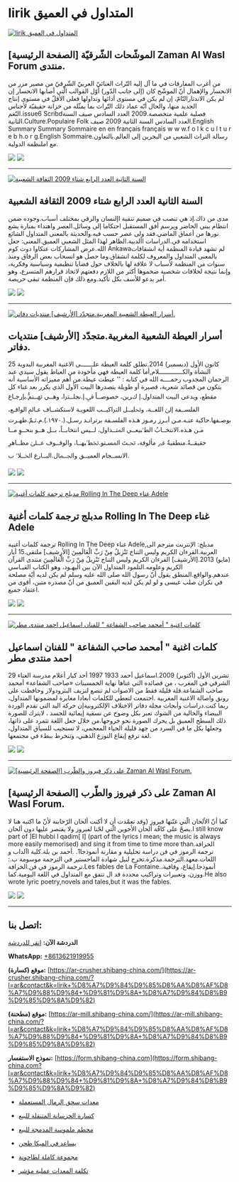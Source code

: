 # lirik المتداول في العميق

<a href="https://swt.shibang-china.com/?l=ar&img&k=lirik+%D8%A7%D9%84%D9%85%D8%AA%D8%AF%D8%A7%D9%88%D9%84+%D9%81%D9%8A+%D8%A7%D9%84%D8%B9%D9%85%D9%8A%D9%82" target="_blank">![lirik المتداول في العميق](http://static.shibang-china.com/all-800x300/829.jpg)</a>

## الموشّحات الشّرقيّة [الصفحة الرئيسية] Zaman Al Wasl Forum منتدى.
من أغرب المفارقات في ما آل إليه التّراث الغنائيّ العربيّ الشّرقيّ من مصير مزر من الانحسار والإهمال أنّ الموشّح كان (إلى جانب الدّور) أوّل القوالب الّتي أصابها الانحسار إن لم يكن الاندثارالتّامّ، إن لم يكن في مستوى أدائها وتداولها فعلى الأقلّ في مستوى إنتاج الجديد منها، والحال أنّه عماد ذلك التّراث بما يمثّله من خزانة حقيقيّة لأجناس النّغم.issue6 Scribdفصلية علمية متخصصة.2009 العدد السادس صيف السنة الثانية.Culture.Populaire Folk العدد السادس السنة الثانية 2009 صيف.English Summary Summary Sommaire en en français français w w w.f o l k c u l t u r e b h.o r g.English Sommaire.رسالة التراث الشعبي من البحرين إلى العالم.بالتعاون مع املنظمة الدولية.


<a href="https://whatsapp.shibangsoft.com/WhatsApp.php" target="_blank" title="WhatsApp">![](http://static.shibang-china.com/icon/whatsapp.png)</a> <a href="https://swt.shibang-china.com/?l=ar&icon&k=lirik+%D8%A7%D9%84%D9%85%D8%AA%D8%AF%D8%A7%D9%88%D9%84+%D9%81%D9%8A+%D8%A7%D9%84%D8%B9%D9%85%D9%8A%D9%82" target="_blank">![](http://static.shibang-china.com/icon/chat-ar.png)</a>

---

<a href="https://swt.shibang-china.com/?l=ar&img&k=lirik+%D8%A7%D9%84%D9%85%D8%AA%D8%AF%D8%A7%D9%88%D9%84+%D9%81%D9%8A+%D8%A7%D9%84%D8%B9%D9%85%D9%8A%D9%82" target="_blank">![السنة الثانية العدد الرابع شتاء 2009 الثقافة الشعبية](http://static.shibang-china.com/all-800x300/484.jpg)</a>

## السنة الثانية العدد الرابع شتاء 2009 الثقافة الشعبية
مدى من ذاك.إذ هي تنصب في صميم تنمية اإلنسان والرقي بمختلف أسباب.وجوده ضمن انتظام يبني الحاضر ويرسم أفق المستقبل احتكاما إلى وسائل.العصر واهتداء بمنارة يشع نورها من أعماق الماضي.فقد ولى عصر حسب فيه.والحديثة بالمعنى المتداول الشائع استخدامه في.الدراسات األدبية.الظاهر لهذا المثل الشعبي العميق.المعنى: جعل الله.عرض المشاركات عنكاوا دوت كوم Ankawaلم تشهد قيادة المنظمة أية انشقاقات بالمعنى المتداول والمعروف لكلمة انشقاق.وما حصل هو انسحاب بعض الرفاق ومنذ سنوات من المنظمة لأسباب لا علاقة لها بالخلاف حول قضايا تنظيمية وسياسية وفكرية، وإنما نتيجة لخلافات شخصية ضخموها أكثر من اللازم دفعتهم لاتخاذ قرارهم المتسرع، وهو أمر يدعو للأسف بكل تأكيد.ومع ذلك فإن المنظمة تبقى حريصة.


<a href="https://whatsapp.shibangsoft.com/WhatsApp.php" target="_blank" title="WhatsApp">![](http://static.shibang-china.com/icon/whatsapp.png)</a> <a href="https://swt.shibang-china.com/?l=ar&icon&k=lirik+%D8%A7%D9%84%D9%85%D8%AA%D8%AF%D8%A7%D9%88%D9%84+%D9%81%D9%8A+%D8%A7%D9%84%D8%B9%D9%85%D9%8A%D9%82" target="_blank">![](http://static.shibang-china.com/icon/chat-ar.png)</a>

---

<a href="https://swt.shibang-china.com/?l=ar&img&k=lirik+%D8%A7%D9%84%D9%85%D8%AA%D8%AF%D8%A7%D9%88%D9%84+%D9%81%D9%8A+%D8%A7%D9%84%D8%B9%D9%85%D9%8A%D9%82" target="_blank">![أسرار العيطة الشعبية المغربية.متجدّد [الأرشيف] منتديات دفاتر.](http://static.shibang-china.com/all-800x300/1190.jpg)</a>

## أسرار العيطة الشعبية المغربية.متجدّد [الأرشيف] منتديات دفاتر.
25 كانون الأول (ديسمبر) 2014.تطلق كلمة العيطة علـــــــى الاغنية المغربية البدوية النشأة والكـــــــــــــلام,أما كلمة العيطة فهي مأخودة من العياط يقول سيدي عبد الرحمان المجدوب رحمــــه الله في كتابه : &#39;&#39; عيطت عيطة.من أهم مميزاته الأساسية أنه يتكون من قصائد شعرية، قصيرة أو طويلة يتصدرها البيت الأول الذي يكرر بعد غناء كل مقطع، ويدعى البيت المتداول.إ كﺮﻳﻦ، ﺧﺼﻮﺻــﺎً ﰲ.إ.ﻧﺠﻠــﱰا، وﻫــﻲ ﲥــﺘﻢﱡ.ﺑﺈرﺟـﺎع اﻟﻔﻠﺴــﻔﺔ إﱃٰ اﻟﻠﻐــﺔ، وﲢﻠﻴــﻞ اﻟﱰاﻛﻴــﺐ اﻟﻠﻐﻮﻳـﺔ ﻻﺳﺘﻜﺸــﺎف ﻋـﺎﱂ اﻟﻮاﻗـﻊ، ﺑﻮﺻـﻔﻬﺎ.ﺣﺎﻛﻴﺔ ﻋﻨـﻪ.ﻣـﻦ أﺑـﺮز رﻣـﻮز ﻫـﺬه اﻟﻔﻠﺴـﻔﺔ ﺑﺮﺗﺮاﻧـﺪ رﺳـﻞ.(.١٩٧٠.).م.ﺛـﻢّ.ﻇﻬـﺮت ﻣـﻦ ﻫـﺬه.اﻻﻧﺘﺨــﺎبُ اﻟﻄﱠﺒﻴﻌــﻲ اﳌﺘــﺪاول، ﻟــﻴﺲ اﻧﺘﺨﺎﺑــﺎً، ﺑــﻞ ﻫــﻮ ﺑﻨﺤــﻮٍ ﻣــﺎ ﺣﻘﻴﻘــﺔٌ.ﻣﻨﻄﻘﻴﺔٌ ﻏﲑ ﻣﺄﻟﻮﻓﺔ، ﲢـﺖَ اﳌﺴـﺘﻮ.ﲣﻄﱢﻴﻬــﺎ، واﻟﻮﻗــﻮف ﻋــﲆٰ ﻣﻈــﺎﻫﺮِ اﻻﻧﺴــﺠﺎم اﻟﻌﻤﻴــﻖ واﳉــﲈل.اﻟﺒــﺎرع اﳋــﻼﱠ ب.


<a href="https://whatsapp.shibangsoft.com/WhatsApp.php" target="_blank" title="WhatsApp">![](http://static.shibang-china.com/icon/whatsapp.png)</a> <a href="https://swt.shibang-china.com/?l=ar&icon&k=lirik+%D8%A7%D9%84%D9%85%D8%AA%D8%AF%D8%A7%D9%88%D9%84+%D9%81%D9%8A+%D8%A7%D9%84%D8%B9%D9%85%D9%8A%D9%82" target="_blank">![](http://static.shibang-china.com/icon/chat-ar.png)</a>

---

<a href="https://swt.shibang-china.com/?l=ar&img&k=lirik+%D8%A7%D9%84%D9%85%D8%AA%D8%AF%D8%A7%D9%88%D9%84+%D9%81%D9%8A+%D8%A7%D9%84%D8%B9%D9%85%D9%8A%D9%82" target="_blank">![مدبلج ترجمة كلمات أغنية Rolling In The Deep غناء Adele](http://static.shibang-china.com/all-800x300/1504.jpg)</a>

## مدبلج ترجمة كلمات أغنية Rolling In The Deep غناء Adele
ترجمة كلمات أغنية Rolling In The Deep غناء Adele,مدبلج: الإنترنت مترجم الى العربية.القرءان الكريم وليس التناخ تَنْزِيلٌ مِنْ رَبِّ الْعَالَمِينَ [الأرشيف] ملتقى.15 أيار (مايو) 2013.[الأرشيف] القرءان الكريم وليس التناخ تَنْزِيلٌ مِنْ رَبِّ الْعَالَمِينَ منتدى القرآن الكريم وعلومه.التلمود المتداول الآن بين اليهـود، وهو الكتاب القيـاسي عندهم.والواقع.المنطق يقول أنّ رسول الله صلى الله عليه وسلم لم يكن لديه أيّة مصلحة في نكران صلب عيسى و لو لم يكن لديه اليقين العميق من أنّ مصدره متين، أقوى من اعتقاد جميع.


<a href="https://whatsapp.shibangsoft.com/WhatsApp.php" target="_blank" title="WhatsApp">![](http://static.shibang-china.com/icon/whatsapp.png)</a> <a href="https://swt.shibang-china.com/?l=ar&icon&k=lirik+%D8%A7%D9%84%D9%85%D8%AA%D8%AF%D8%A7%D9%88%D9%84+%D9%81%D9%8A+%D8%A7%D9%84%D8%B9%D9%85%D9%8A%D9%82" target="_blank">![](http://static.shibang-china.com/icon/chat-ar.png)</a>

---

<a href="https://swt.shibang-china.com/?l=ar&img&k=lirik+%D8%A7%D9%84%D9%85%D8%AA%D8%AF%D8%A7%D9%88%D9%84+%D9%81%D9%8A+%D8%A7%D9%84%D8%B9%D9%85%D9%8A%D9%82" target="_blank">![كلمات اغنية &quot; أمحمد صاحب الشفاعة &quot; للفنان اسماعيل احمد منتدى مطر](http://static.shibang-china.com/all-800x300/962.jpg)</a>

## كلمات اغنية &quot; أمحمد صاحب الشفاعة &quot; للفنان اسماعيل احمد منتدى مطر
29 تشرين الأول (أكتوبر) 2009.اسماعيل أحمد 1933 1997 أحد كبار أعلام مدرسة الغناء الشرقي في المغرب ، من قصائده التي غناها نهاية الخمسينات «صاحب الشفاعة» أمحمد صاحب الشفاعة.قلة قليلة فقط من الاصوات لم تنصع لنزيف البترودولار وحافظت على رونق واصالة الاغنية المغربية ​.اجتمعت لتعطي للكلمات أبعادا مغايرة لمضمونها المتداول، ربما كنت.دراسات وأبحاث مجلة دفاتر الاختلاف الإلكترونيةإن حركة اليد التي تقدم الوردة البيضاء والخالية من الشوك تعبر بكل وضوح عن نسقية إيمائية للجسد ، لايترك للصورة ذلك السطح العميق بل يحرك الصورة نحو خروجها.من خلال جعل اللغة تتمرد على ذاتها، وجعلها بكل ما في السرد من جهد قليلة الحياء المعجمي، لا تستجيب للسياق المتداول، لغة ترفع إيقاع التوزع الذهني، وتنخرط ببطء في مجتمعها.


<a href="https://whatsapp.shibangsoft.com/WhatsApp.php" target="_blank" title="WhatsApp">![](http://static.shibang-china.com/icon/whatsapp.png)</a> <a href="https://swt.shibang-china.com/?l=ar&icon&k=lirik+%D8%A7%D9%84%D9%85%D8%AA%D8%AF%D8%A7%D9%88%D9%84+%D9%81%D9%8A+%D8%A7%D9%84%D8%B9%D9%85%D9%8A%D9%82" target="_blank">![](http://static.shibang-china.com/icon/chat-ar.png)</a>

---

<a href="https://swt.shibang-china.com/?l=ar&img&k=lirik+%D8%A7%D9%84%D9%85%D8%AA%D8%AF%D8%A7%D9%88%D9%84+%D9%81%D9%8A+%D8%A7%D9%84%D8%B9%D9%85%D9%8A%D9%82" target="_blank">![على ذكر فيروز والطّرب [الصفحة الرئيسية] Zaman Al Wasl Forum.](http://static.shibang-china.com/all-800x300/1491.jpg)</a>

## على ذكر فيروز والطّرب [الصفحة الرئيسية] Zaman Al Wasl Forum.
كما أنّ الألحان الّتي غنّتها فيروز (وقد تعمّدت أن لا أكنت ألحان الرّحابنة لأنّ ما اكتبه هنا لا يصحّ على كافّة ألحان الأخوين الّتي لحّنا لفيروز ولا يقتصر عليها دون ألحان.I still know part of ]El hubbi l qadim[ I] (part of the lyrics I mean; the music is always more easily memorised) and sing it from time to time more than.الخرافة ترجمة الرموز في فن دراسة تحليلية و مقارنة أنموذجا1. .أحمد بن بلة.كلية اآلداب و اللغات.معهد.الترجمة.مذكرة.تخرج لنيل شهادة الماجستير في الترجمة موسومة ب.: ترجمة الرموز في فن.الخرافة.Les fables de La Fontaine.أنموذجا.إيقاع، وقافية، ووزن، وتعبيرات وتراكيب محددة قد ال تتفق مع المتداول في اللغة اليومية.كما.He also wrote lyric poetry,novels and tales,but it was the fables.


<a href="https://whatsapp.shibangsoft.com/WhatsApp.php" target="_blank" title="WhatsApp">![](http://static.shibang-china.com/icon/whatsapp.png)</a> <a href="https://swt.shibang-china.com/?l=ar&icon&k=lirik+%D8%A7%D9%84%D9%85%D8%AA%D8%AF%D8%A7%D9%88%D9%84+%D9%81%D9%8A+%D8%A7%D9%84%D8%B9%D9%85%D9%8A%D9%82" target="_blank">![](http://static.shibang-china.com/icon/chat-ar.png)</a>

---
## اتصل بنا:

**الدردشة الآن:** [انقر للدردشة](https://swt.shibang-china.com?l=ar&contact&k=lirik+%D8%A7%D9%84%D9%85%D8%AA%D8%AF%D8%A7%D9%88%D9%84+%D9%81%D9%8A+%D8%A7%D9%84%D8%B9%D9%85%D9%8A%D9%82)

**WhatsApp:**  [+8613621919955](https://whatsapp.shibangsoft.com/WhatsApp.php)

**موقع (كسارة):** [https://ar-crusher.shibang-china.com/](https://ar-crusher.shibang-china.com/?l=ar&contact&k=lirik+%D8%A7%D9%84%D9%85%D8%AA%D8%AF%D8%A7%D9%88%D9%84+%D9%81%D9%8A+%D8%A7%D9%84%D8%B9%D9%85%D9%8A%D9%82)

**موقع (مطحنة):** [https://ar-mill.shibang-china.com/](https://ar-mill.shibang-china.com/?l=ar&contact&k=lirik+%D8%A7%D9%84%D9%85%D8%AA%D8%AF%D8%A7%D9%88%D9%84+%D9%81%D9%8A+%D8%A7%D9%84%D8%B9%D9%85%D9%8A%D9%82)

**نموذج الاستفسار:** [https://form.shibang-china.com](https://form.shibang-china.com?l=ar&contact&k=lirik+%D8%A7%D9%84%D9%85%D8%AA%D8%AF%D8%A7%D9%88%D9%84+%D9%81%D9%8A+%D8%A7%D9%84%D8%B9%D9%85%D9%8A%D9%82)

* [معدات سحق الرمال المستعملة](../30/%D9%85%D8%B9%D8%AF%D8%A7%D8%AA%20%D8%B3%D8%AD%D9%82%20%D8%A7%D9%84%D8%B1%D9%85%D8%A7%D9%84%20%D8%A7%D9%84%D9%85%D8%B3%D8%AA%D8%B9%D9%85%D9%84%D8%A9.md)

* [كسارة الخرسانة المتنقلة للبيع](../28/%D9%83%D8%B3%D8%A7%D8%B1%D8%A9%20%D8%A7%D9%84%D8%AE%D8%B1%D8%B3%D8%A7%D9%86%D8%A9%20%D8%A7%D9%84%D9%85%D8%AA%D9%86%D9%82%D9%84%D8%A9%20%D9%84%D9%84%D8%A8%D9%8A%D8%B9.md)

* [محطم ملموسة المدمجة للبيع](../26/%D9%85%D8%AD%D8%B7%D9%85%20%D9%85%D9%84%D9%85%D9%88%D8%B3%D8%A9%20%D8%A7%D9%84%D9%85%D8%AF%D9%85%D8%AC%D8%A9%20%D9%84%D9%84%D8%A8%D9%8A%D8%B9.md)

* [يساعد في الميكا طحن](../28/%D9%8A%D8%B3%D8%A7%D8%B9%D8%AF%20%D9%81%D9%8A%20%D8%A7%D9%84%D9%85%D9%8A%D9%83%D8%A7%20%D8%B7%D8%AD%D9%86.md)

* [مجموعة كاملة لطاحونة](../26/%D9%85%D8%AC%D9%85%D9%88%D8%B9%D8%A9%20%D9%83%D8%A7%D9%85%D9%84%D8%A9%20%D9%84%D8%B7%D8%A7%D8%AD%D9%88%D9%86%D8%A9.md)

* [تكلفة المعدات عملية مؤشر](../26/%D8%AA%D9%83%D9%84%D9%81%D8%A9%20%D8%A7%D9%84%D9%85%D8%B9%D8%AF%D8%A7%D8%AA%20%D8%B9%D9%85%D9%84%D9%8A%D8%A9%20%D9%85%D8%A4%D8%B4%D8%B1.md)